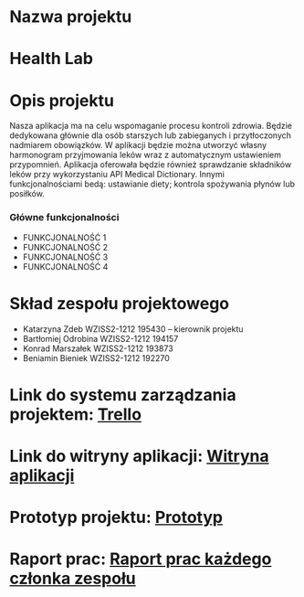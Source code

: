 
<body>
<h1 id="header-1">Nazwa projektu</h1>
<h1 id="header-2">Health Lab</h1>
<h1 id="header-1">Opis projektu</h1>
<p>Nasza aplikacja ma na celu wspomaganie procesu kontroli zdrowia. Będzie dedykowana głównie dla osób starszych lub zabieganych i przytłoczonych nadmiarem obowiązków. W aplikacji będzie można utworzyć własny harmonogram przyjmowania leków wraz z automatycznym ustawieniem przypomnień. Aplikacja oferowała będzie również sprawdzanie składników leków przy wykorzystaniu API Medical Dictionary. Innymi funkcjonalnościami bedą: ustawianie diety; kontrola spożywania płynów lub posiłków.</p>

<h3 id="header-3">Główne funkcjonalności</h3>
<ul>
<li>FUNKCJONALNOŚĆ 1</li>

<li>FUNKCJONALNOŚĆ 2</li>

<li>FUNKCJONALNOŚĆ 3</li>

<li>FUNKCJONALNOŚĆ 4</li>
</ul>

<h1 id="header-1">Skład zespołu projektowego</h1>
<ul>
<li>Katarzyna Zdeb WZISS2-1212 195430  – kierownik projektu</li>
<li>Bartłomiej Odrobina WZISS2-1212 194157</li>
<li>Konrad Marszałek WZISS2-1212 193873 </li>
<li>Beniamin Bieniek WZISS2-1212 192270 </li>
</ul>

<h1 id="header-1">Link do systemu zarządzania projektem: <a href="https://trello.com/b/4DTkket2/healthlab">Trello</a></h1>
<h1 id="header-1">Link do witryny aplikacji: <a href=""> Witryna aplikacji</a> </h1>
<h1 id="header-1">Prototyp projektu: <a href=""> Prototyp </a></h1>
<h1 id="header-1">Raport prac: <a href=""> Raport prac każdego członka zespołu </a></h1>

    
  </body>
</html>
